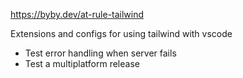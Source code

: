 https://byby.dev/at-rule-tailwind

Extensions and configs for using tailwind with vscode

- Test error handling when server fails
- Test a multiplatform release
